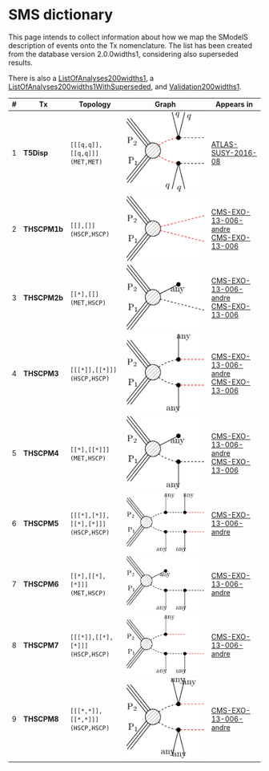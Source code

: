 

# SMS dictionary
This page intends to collect information about how we map the SModelS description of
events onto the Tx nomenclature. The list has been created from the database version 2.0.0widths1, considering also superseded results.

There is also a [ListOfAnalyses200widths1](https://smodels.github.io/docs/ListOfAnalyses200widths1), a [ListOfAnalyses200widths1WithSuperseded](https://smodels.github.io/docs/ListOfAnalyses200widths1WithSuperseded), and [Validation200widths1](Validation200widths1).

| **#** | **Tx** | **Topology** | **Graph** | **Appears in** |
| ----- | ------ | ------------ | --------- | -------------- |
| 1 | <a name="T5Disp"></a>**T5Disp**<br> | `[[[q,q]],[[q,q]]]`<BR>`(MET,MET)` | ![T5Disp](../feyn/straight/T5Disp.png) | [ATLAS-SUSY-2016-08](ListOfAnalyses200widths1#ATLAS-SUSY-2016-08)|
| 2 | <a name="THSCPM1b"></a>**THSCPM1b**<br> | `[[],[]]`<BR>`(HSCP,HSCP)` | ![THSCPM1b](../feyn/straight/THSCPM1b.png) | [CMS-EXO-13-006-andre](ListOfAnalyses200widths1#CMS-EXO-13-006-andre)<BR>[CMS-EXO-13-006](ListOfAnalyses200widths1#CMS-EXO-13-006)|
| 3 | <a name="THSCPM2b"></a>**THSCPM2b**<br> | `[[*],[]]`<BR>`(MET,HSCP)` | ![THSCPM2b](../feyn/straight/THSCPM2b.png) | [CMS-EXO-13-006-andre](ListOfAnalyses200widths1#CMS-EXO-13-006-andre)<BR>[CMS-EXO-13-006](ListOfAnalyses200widths1#CMS-EXO-13-006)|
| 4 | <a name="THSCPM3"></a>**THSCPM3**<br> | `[[[*]],[[*]]]`<BR>`(HSCP,HSCP)` | ![THSCPM3](../feyn/straight/THSCPM3.png) | [CMS-EXO-13-006-andre](ListOfAnalyses200widths1#CMS-EXO-13-006-andre)<BR>[CMS-EXO-13-006](ListOfAnalyses200widths1#CMS-EXO-13-006)|
| 5 | <a name="THSCPM4"></a>**THSCPM4**<br> | `[[*],[[*]]]`<BR>`(MET,HSCP)` | ![THSCPM4](../feyn/straight/THSCPM4.png) | [CMS-EXO-13-006-andre](ListOfAnalyses200widths1#CMS-EXO-13-006-andre)<BR>[CMS-EXO-13-006](ListOfAnalyses200widths1#CMS-EXO-13-006)|
| 6 | <a name="THSCPM5"></a>**THSCPM5**<br> | `[[[*],[*]],[[*],[*]]]`<BR>`(HSCP,HSCP)` | ![THSCPM5](../feyn/straight/THSCPM5.png) | [CMS-EXO-13-006-andre](ListOfAnalyses200widths1#CMS-EXO-13-006-andre)|
| 7 | <a name="THSCPM6"></a>**THSCPM6**<br> | `[[*],[[*],[*]]]`<BR>`(MET,HSCP)` | ![THSCPM6](../feyn/straight/THSCPM6.png) | [CMS-EXO-13-006-andre](ListOfAnalyses200widths1#CMS-EXO-13-006-andre)|
| 8 | <a name="THSCPM7"></a>**THSCPM7**<br> | `[[[*]],[[*],[*]]]`<BR>`(HSCP,HSCP)` | ![THSCPM7](../feyn/straight/THSCPM7.png) | [CMS-EXO-13-006-andre](ListOfAnalyses200widths1#CMS-EXO-13-006-andre)|
| 9 | <a name="THSCPM8"></a>**THSCPM8**<br> | `[[[*,*]],[[*,*]]]`<BR>`(HSCP,HSCP)` | ![THSCPM8](../feyn/straight/THSCPM8.png) | [CMS-EXO-13-006-andre](ListOfAnalyses200widths1#CMS-EXO-13-006-andre)|
